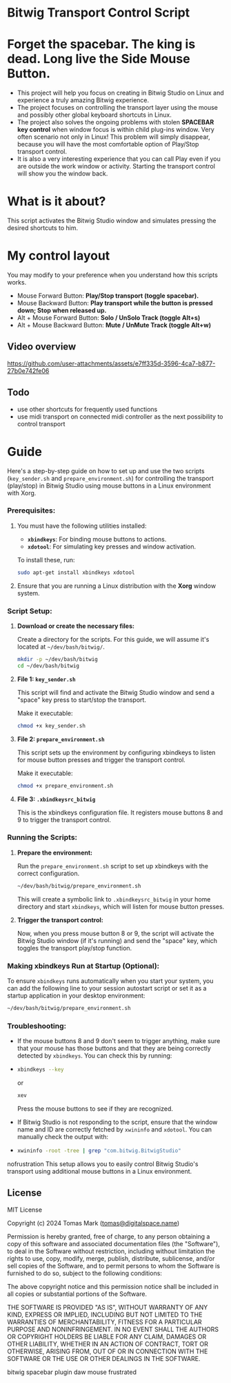 # Bitwig Transport Control Script
# Forget the spacebar. The king is dead. Long live the Side Mouse Button.

- This project will help you focus on creating in Bitwig Studio on Linux and experience a truly amazing Bitwig experience.
- The project focuses on controlling the transport layer using the mouse and possibly other global keyboard shortcuts in Linux.
- The project also solves the ongoing problems with stolen **SPACEBAR key control** when window focus is within child plug-ins window. Very often scenario not only in Linux! This problem will simply disappear, because you will have the most comfortable option of Play/Stop transport control.
- It is also a very interesting experience that you can call Play even if you are outside the work window or activity. Starting the transport control will show you the window back.

# What is it about?
This script activates the Bitwig Studio window and simulates pressing the desired shortcuts to him.

# My control layout
 
 You may modify to your preference when you understand how this scripts works.

- Mouse Forward Button:  **Play/Stop transport (toggle spacebar).**
- Mouse Backward Button: **Play transport while the button is pressed down; Stop when released up.**
- Alt + Mouse Forward Button: **Solo / UnSolo Track (toggle Alt+s)** 
- Alt + Mouse Backward Button: **Mute / UnMute Track (toggle Alt+w)**

## Video overview

https://github.com/user-attachments/assets/e7ff335d-3596-4ca7-b877-27b0e742fe06

## Todo

 - use other shortcuts for frequently used functions
 - use midi transport on connected midi controller as the next possibility to control transport

# Guide 
Here's a step-by-step guide on how to set up and use the two scripts (`key_sender.sh` and `prepare_environment.sh`) for controlling the transport (play/stop) in Bitwig Studio using mouse buttons in a Linux environment with Xorg.

### Prerequisites:
1. You must have the following utilities installed:
   - **`xbindkeys`**: For binding mouse buttons to actions.
   - **`xdotool`**: For simulating key presses and window activation.
   
   To install these, run:
   ```bash
   sudo apt-get install xbindkeys xdotool
   ```

2. Ensure that you are running a Linux distribution with the **Xorg** window system.

### Script Setup:

1. **Download or create the necessary files:**

   Create a directory for the scripts. For this guide, we will assume it's located at `~/dev/bash/bitwig/`.

   ```bash
   mkdir -p ~/dev/bash/bitwig
   cd ~/dev/bash/bitwig
   ```

2. **File 1: `key_sender.sh`**

   This script will find and activate the Bitwig Studio window and send a "space" key press to start/stop the transport.

   Make it executable:

   ```bash
   chmod +x key_sender.sh
   ```

3. **File 2: `prepare_environment.sh`**

   This script sets up the environment by configuring xbindkeys to listen for mouse button presses and trigger the transport control.

   Make it executable:

   ```bash
   chmod +x prepare_environment.sh
   ```

4. **File 3: `.xbindkeysrc_bitwig`**

   This is the xbindkeys configuration file. It registers mouse buttons 8 and 9 to trigger the transport control.

### Running the Scripts:

1. **Prepare the environment:**

   Run the `prepare_environment.sh` script to set up xbindkeys with the correct configuration.

   ```bash
   ~/dev/bash/bitwig/prepare_environment.sh
   ```

   This will create a symbolic link to `.xbindkeysrc_bitwig` in your home directory and start `xbindkeys`, which will listen for mouse button presses.

2. **Trigger the transport control:**

   Now, when you press mouse button 8 or 9, the script will activate the Bitwig Studio window (if it's running) and send the "space" key, which toggles the transport play/stop function.

### Making xbindkeys Run at Startup (Optional):

To ensure `xbindkeys` runs automatically when you start your system, you can add the following line to your session autostart script or set it as a startup application in your desktop environment:

```bash
~/dev/bash/bitwig/prepare_environment.sh
```

### Troubleshooting:

- If the mouse buttons 8 and 9 don't seem to trigger anything, make sure that your mouse has those buttons and that they are being correctly detected by `xbindkeys`. You can check this by running:
- 
  ```bash
  xbindkeys --key
  ```

  or

  ```bash
  xev
  ```
  
  Press the mouse buttons to see if they are recognized.
  
- If Bitwig Studio is not responding to the script, ensure that the window name and ID are correctly fetched by `xwininfo` and `xdotool`. You can manually check the output with:
- 
  ```bash
  xwininfo -root -tree | grep "com.bitwig.BitwigStudio"
  ```
nofrustration
This setup allows you to easily control Bitwig Studio's transport using additional mouse buttons in a Linux environment.

## License

MIT License

Copyright (c) 2024 Tomas Mark (tomas@digitalspace.name)

Permission is hereby granted, free of charge, to any person obtaining a copy
of this software and associated documentation files (the "Software"), to deal
in the Software without restriction, including without limitation the rights
to use, copy, modify, merge, publish, distribute, sublicense, and/or sell
copies of the Software, and to permit persons to whom the Software is
furnished to do so, subject to the following conditions:

The above copyright notice and this permission notice shall be included in all
copies or substantial portions of the Software.

THE SOFTWARE IS PROVIDED "AS IS", WITHOUT WARRANTY OF ANY KIND, EXPRESS OR
IMPLIED, INCLUDING BUT NOT LIMITED TO THE WARRANTIES OF MERCHANTABILITY,
FITNESS FOR A PARTICULAR PURPOSE AND NONINFRINGEMENT. IN NO EVENT SHALL THE
AUTHORS OR COPYRIGHT HOLDERS BE LIABLE FOR ANY CLAIM, DAMAGES OR OTHER
LIABILITY, WHETHER IN AN ACTION OF CONTRACT, TORT OR OTHERWISE, ARISING FROM,
OUT OF OR IN CONNECTION WITH THE SOFTWARE OR THE USE OR OTHER DEALINGS IN THE
SOFTWARE.

bitwig spacebar plugin daw mouse frustrated
